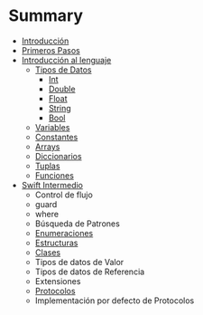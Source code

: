 # Summary

* [Introducción](README.md)
* [Primeros Pasos](primeros_pasos.md)
* [Introducción al lenguaje](introduccion_al_lenguaje/index.md)
    * [Tipos de Datos](introduccion_al_lenguaje/tipos_de_datos/index.md)
        * [Int](introduccion_al_lenguaje/tipos_de_datos/int.md)
        * [Double](introduccion_al_lenguaje/tipos_de_datos/double.md)
        * [Float](introduccion_al_lenguaje/tipos_de_datos/float.md)
        * [String](introduccion_al_lenguaje/tipos_de_datos/string.md)
        * [Bool](introduccion_al_lenguaje/tipos_de_datos/bool.md)
    * [Variables](introduccion_al_lenguaje/variables.md)
    * [Constantes](introduccion_al_lenguaje/constantes.md)
    * [Arrays]()
    * [Diccionarios]()
    * [Tuplas]()
    * [Funciones]()
* [Swift Intermedio]()
    * Control de flujo
    * guard
    * where
    * Búsqueda de Patrones
    * [Enumeraciones]()
    * [Estructuras]()
    * [Clases]()
    * Tipos de datos de Valor
    * Tipos de datos de Referencia
    * Extensiones
    * [Protocolos]()
    * Implementación por defecto de Protocolos